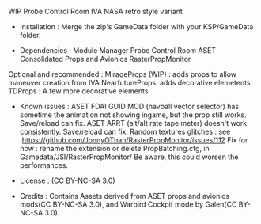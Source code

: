 
WIP
Probe Control Room IVA NASA retro style variant

- Installation : 
Merge the zip's GameData folder with your KSP/GameData folder.

- Dependencies :
Module Manager
Probe Control Room
ASET Consolidated Props and Avionics
RasterPropMonitor

Optional and recommended :
MirageProps (WIP) : adds props to allow maneuver creation from IVA
NearfutureProps: adds decorative elemetents
TDProps : A few more decorative elements		

- Known issues :
ASET FDAI GUID MOD (navball vector selector) has sometime the animation not showing ingame, but the prop still works. Save/reload can fix.
ASET ARRT (alt/alt rate tape meter) doesn't work consistently. Save/reload can fix.
Random textures glitches : see :https://github.com/JonnyOThan/RasterPropMonitor/issues/112
	Fix for now : rename the extension or delete PropBatching.cfg, in Gamedata/JSI/RasterPropMonitor/
	Be aware, this could worsen the performances.

- License : (CC BY-NC-SA 3.0)

- Credits : Contains Assets derived from ASET props and avionics mods(CC BY-NC-SA 3.0), and Warbird Cockpit mode by Galen(CC BY-NC-SA 3.0). 
